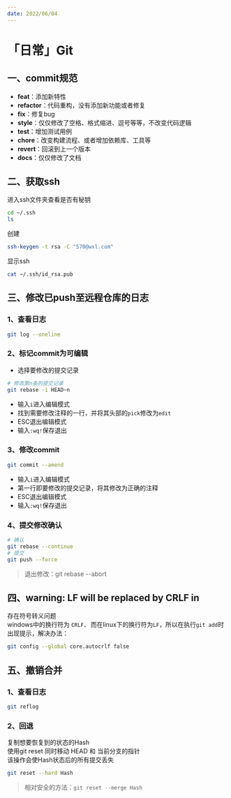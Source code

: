```yaml
---
date: 2022/06/04
---
```

# 「日常」Git
## 一、commit规范
- **feat**：添加新特性
- **refactor**：代码重构，没有添加新功能或者修复
- **fix**：修复bug
- **style**：仅仅修改了空格、格式缩进、逗号等等，不改变代码逻辑
- **test**：增加测试用例
- **chore**：改变构建流程、或者增加依赖库、工具等
- **revert**：回滚到上一个版本
- **docs**：仅仅修改了文档

## 二、获取ssh
进入ssh文件夹查看是否有秘钥  
```sh
cd ~/.ssh
ls
```
创建
```sh
ssh-keygen -t rsa -C "570@wxl.com"
```
显示ssh
```sh
cat ~/.ssh/id_rsa.pub
```

## 三、修改已push至远程仓库的日志
### 1、查看日志
```bash
git log --oneline
```

### 2、标记commit为可编辑
- 选择要修改的提交记录
```bash
# 修改第n条的提交记录
git rebase -i HEAD~n
```
- 输入`i`进入编辑模式
- 找到需要修改注释的一行，并将其头部的`pick`修改为`edit`
- ESC退出编辑模式
- 输入`:wq!`保存退出

### 3、修改commit
```bash
git commit --amend
```
- 输入`i`进入编辑模式
- 第一行即要修改的提交记录，将其修改为正确的注释
- ESC退出编辑模式
- 输入`:wq!`保存退出

### 4、提交修改确认
```bash
# 确认
git rebase --continue
# 提交
git push --force
```

> 退出修改：git rebase --abort

## 四、warning: LF will be replaced by CRLF in 
存在符号转义问题  
windows中的换行符为 `CRLF，` 而在linux下的换行符为`LF`，所以在执行`git add`时出现提示，解决办法：
```sh
git config --global core.autocrlf false
```

## 五、撤销合并
### 1、查看日志

```sh
git reflog
```
### 2、回退
复制想要恢复到的状态的Hash  
使用git reset 同时移动 HEAD 和 当前分支的指针  
该操作会使Hash状态后的所有提交丢失
```sh
git reset --hard Hash
```

> 相对安全的方法：`git reset --merge Hash`